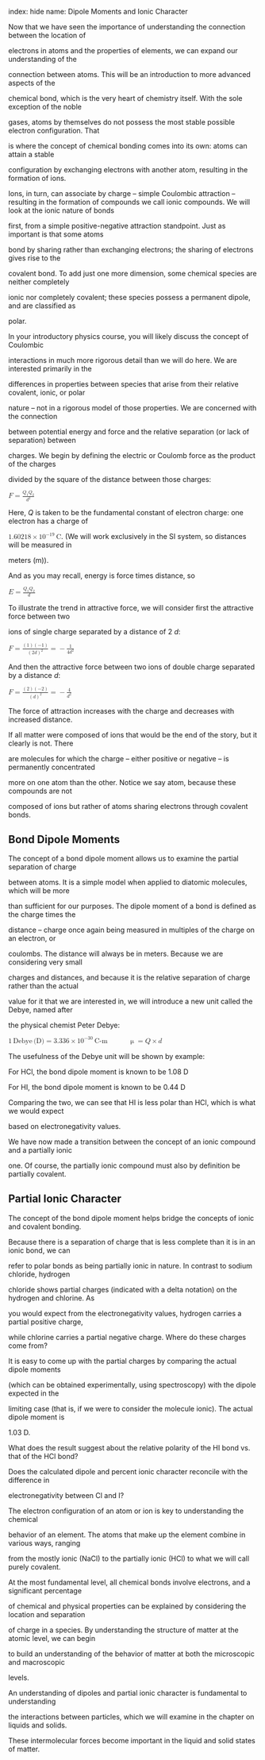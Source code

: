 index: hide
name: Dipole Moments and Ionic Character

Now that we have seen the importance of understanding the connection between the location of 

electrons in atoms and the properties of elements, we can expand our understanding of the 

connection between atoms. This will be an introduction to more advanced aspects of the 

chemical bond, which is the very heart of chemistry itself. With the sole exception of the noble 

gases, atoms by themselves do not possess the most stable possible electron configuration. That 

is where the concept of chemical bonding comes into its own: atoms can attain a stable 

configuration by exchanging electrons with another atom, resulting in the formation of ions.


Ions, in turn, can associate by charge – simple Coulombic attraction – resulting in the formation of compounds we call ionic compounds. We will look at the ionic nature of bonds 

first, from a simple positive-negative attraction standpoint. Just as important is that some atoms 

bond by sharing rather than exchanging electrons; the sharing of electrons gives rise to the 

covalent bond. To add just one more dimension, some chemical species are neither completely 

ionic nor completely covalent; these species possess a permanent dipole, and are classified as 

polar.

In your introductory physics course, you will likely discuss the concept of Coulombic 

interactions in much more rigorous detail than we will do here. We are interested primarily in the 

differences in properties between species that arise from their relative covalent, ionic, or polar 

nature – not in a rigorous model of those properties. We are concerned with the connection 

between potential energy and force and the relative separation (or lack of separation) between 

charges. We begin by defining the electric or Coulomb force as the product of the charges 

divided by the square of the distance between those charges:

<math xmlns:data="http://www.w3.org/TR/html5/dom.html#custom-data-attribute" xmlns:q="http://cnx.rice.edu/qml/1.0" xmlns:m="http://www.w3.org/1998/Math/MathML" xmlns:bib="http://bibtexml.sf.net/" xmlns:md="http://cnx.rice.edu/mdml" xmlns="http://cnx.rice.edu/cnxml"><mi>F</mi><mo>=</mo><mfrac><mrow><msub><mi>Q</mi><mn>1</mn></msub><msub><mi>Q</mi><mn>2</mn></msub></mrow><mrow><msup><mi>d</mi><mn>2</mn></msup></mrow></mfrac></math>

Here,  *Q* is taken to be the fundamental constant of electron charge: one electron has a charge of 

<math xmlns:data="http://www.w3.org/TR/html5/dom.html#custom-data-attribute" xmlns:q="http://cnx.rice.edu/qml/1.0" xmlns:m="http://www.w3.org/1998/Math/MathML" xmlns:bib="http://bibtexml.sf.net/" xmlns:md="http://cnx.rice.edu/mdml" xmlns="http://cnx.rice.edu/cnxml"><mn>1.60218</mn><mo>×</mo><msup><mn>10</mn><mn>−19</mn></msup><mspace width="0.2em"/><mtext>C</mtext></math>. (We will work exclusively in the SI system, so distances will be measured in 

meters (m)).

And as you may recall, energy is force times distance, so

<math xmlns:data="http://www.w3.org/TR/html5/dom.html#custom-data-attribute" xmlns:q="http://cnx.rice.edu/qml/1.0" xmlns:m="http://www.w3.org/1998/Math/MathML" xmlns:bib="http://bibtexml.sf.net/" xmlns:md="http://cnx.rice.edu/mdml" xmlns="http://cnx.rice.edu/cnxml"><mi>E</mi><mo>=</mo><mfrac><mrow><msub><mi>Q</mi><mn>1</mn></msub><msub><mi>Q</mi><mn>2</mn></msub></mrow><mrow><mi>d</mi></mrow></mfrac></math>

To illustrate the trend in attractive force, we will consider first the attractive force between two

ions of single charge separated by a distance of 2 *d*:

<math xmlns:data="http://www.w3.org/TR/html5/dom.html#custom-data-attribute" xmlns:q="http://cnx.rice.edu/qml/1.0" xmlns:m="http://www.w3.org/1998/Math/MathML" xmlns:bib="http://bibtexml.sf.net/" xmlns:md="http://cnx.rice.edu/mdml" xmlns="http://cnx.rice.edu/cnxml"><mi>F</mi><mo>=</mo><mfrac><mrow><mo>(</mo><mn>1</mn><mo>)</mo><mo>(</mo><mn>−1</mn><mo>)</mo></mrow><mrow><msup><mrow><mo>(</mo><mn>2</mn><mi>d</mi><mo>)</mo></mrow><mn>2</mn></msup></mrow></mfrac><mo>=</mo><mo>−</mo><mfrac><mn>1</mn><mrow><mn>4</mn><msup><mi>d</mi><mn>2</mn></msup></mrow></mfrac></math>

And then the attractive force between two ions of double charge separated by a distance  *d*:

<math xmlns:data="http://www.w3.org/TR/html5/dom.html#custom-data-attribute" xmlns:q="http://cnx.rice.edu/qml/1.0" xmlns:m="http://www.w3.org/1998/Math/MathML" xmlns:bib="http://bibtexml.sf.net/" xmlns:md="http://cnx.rice.edu/mdml" xmlns="http://cnx.rice.edu/cnxml"><mi>F</mi><mo>=</mo><mfrac><mrow><mo>(</mo><mn>2</mn><mo>)</mo><mo>(</mo><mn>−2</mn><mo>)</mo></mrow><mrow><msup><mrow><mo>(</mo><mi>d</mi><mo>)</mo></mrow><mn>2</mn></msup></mrow></mfrac><mo>=</mo><mo>−</mo><mfrac><mn>4</mn><mrow><msup><mi>d</mi><mn>2</mn></msup></mrow></mfrac></math>

The force of attraction increases with the charge and decreases with increased distance.

If all matter were composed of ions that would be the end of the story, but it clearly is not.  There 

are molecules for which the charge – either positive or negative – is permanently concentrated 

more on one atom than the other.  Notice we say atom, because these compounds are not 

composed of ions but rather of atoms sharing electrons through covalent bonds.

## Bond Dipole Moments


The concept of a bond dipole moment allows us to examine the partial separation of charge 

between atoms.  It is a simple model when applied to diatomic molecules, which will be more 

than sufficient for our purposes. The dipole moment of a bond is defined as the charge times the 

distance – charge once again being measured in multiples of the charge on an electron, or 

coulombs. The distance will always be in meters.  Because we are considering very small 

charges and distances, and because it is the relative separation of charge rather than the actual 

value for it that we are interested in, we will introduce a new unit called the Debye, named after 

the physical chemist Peter Debye:

<math xmlns:data="http://www.w3.org/TR/html5/dom.html#custom-data-attribute" xmlns:q="http://cnx.rice.edu/qml/1.0" xmlns:m="http://www.w3.org/1998/Math/MathML" xmlns:bib="http://bibtexml.sf.net/" xmlns:md="http://cnx.rice.edu/mdml" xmlns="http://cnx.rice.edu/cnxml"><mn>1</mn><mspace width="0.2em"/><mtext>Debye</mtext><mspace width="0.2em"/><mtext>(D)</mtext><mo>=</mo><mn>3.336</mn><mo>×</mo><msup><mn>10</mn><mn>−30</mn></msup><mspace width="0.2em"/><mtext>C-m</mtext><mspace width="3em"/><mo>μ</mo><mo>=</mo><mi>Q</mi><mo>×</mo><mi>d</mi></math>

The usefulness of the Debye unit will be shown by example:




For HCl, the bond dipole moment is known to be 1.08 D




For HI, the bond dipole moment is known to be 0.44 D

Comparing the two, we can see that HI is less polar than HCl, which is what we would expect 

based on electronegativity values.

We have now made a transition between the concept of an ionic compound and a partially ionic

one. Of course, the partially ionic compound must also by definition be partially covalent.

## Partial Ionic Character


The concept of the bond dipole moment helps bridge the concepts of ionic and covalent bonding.  

Because there is a separation of charge that is less complete than it is in an ionic bond, we can 

refer to polar bonds as being partially ionic in nature. In contrast to sodium chloride, hydrogen 

chloride shows partial charges (indicated with a delta notation) on the hydrogen and chlorine.  As 

you would expect from the electronegativity values, hydrogen carries a partial positive charge, 

while chlorine carries a partial negative charge. Where do these charges come from?


It is easy to come up with the partial charges by comparing the actual dipole moments 

(which can be obtained experimentally, using spectroscopy) with the dipole expected in the 

limiting case (that is, if we were to consider the molecule ionic).  The actual dipole moment is 

1.03 D.

What does the result suggest about the relative polarity of the HI bond vs. that of the HCl bond?

Does the calculated dipole and percent ionic character reconcile with the difference in 

electronegativity between Cl and I?

The electron configuration of an atom or ion is key to understanding the chemical 

behavior of an element. The atoms that make up the element combine in various ways, ranging 

from the mostly ionic (NaCl) to the partially ionic (HCl) to what we will call purely covalent.   

At the most fundamental level, all chemical bonds involve electrons, and a significant percentage 

of chemical and physical properties can be explained by considering the location and separation 

of charge in a species. By understanding the structure of matter at the atomic level, we can begin 

to build an understanding of the behavior of matter at both the microscopic and macroscopic 

levels.

An understanding of dipoles and partial ionic character is fundamental to understanding 

the interactions between particles, which we will examine in the chapter on liquids and solids. 

These intermolecular forces become important in the liquid and solid states of matter.

